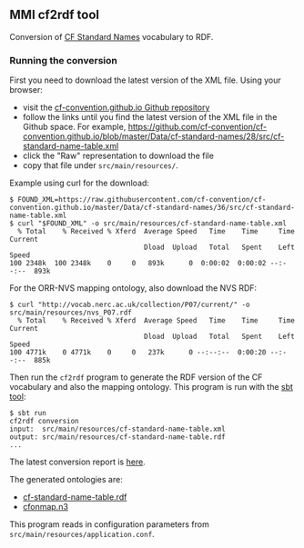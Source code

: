 ## MMI cf2rdf tool ##

Conversion of [CF Standard Names](http://cfconventions.org/documents.html) vocabulary to RDF.


### Running the conversion ###

First you need to download the latest version of the XML file. Using your browser:

- visit the [cf-convention.github.io Github repository](https://github.com/cf-convention/cf-convention.github.io)
- follow the links until you find the latest version of the XML file in the Github space. For example,
  https://github.com/cf-convention/cf-convention.github.io/blob/master/Data/cf-standard-names/28/src/cf-standard-name-table.xml
- click the "Raw" representation to download the file
- copy that file under `src/main/resources/`.

Example using curl for the download:

```shell
$ FOUND_XML=https://raw.githubusercontent.com/cf-convention/cf-convention.github.io/master/Data/cf-standard-names/36/src/cf-standard-name-table.xml
$ curl "$FOUND_XML" -o src/main/resources/cf-standard-name-table.xml
  % Total    % Received % Xferd  Average Speed   Time    Time     Time  Current
                                 Dload  Upload   Total   Spent    Left  Speed
100 2348k  100 2348k    0     0   893k      0  0:00:02  0:00:02 --:--:--  893k
```

For the ORR-NVS mapping ontology, also download the NVS RDF:

```shell
$ curl "http://vocab.nerc.ac.uk/collection/P07/current/" -o src/main/resources/nvs_P07.rdf
  % Total    % Received % Xferd  Average Speed   Time    Time     Time  Current
                                 Dload  Upload   Total   Spent    Left  Speed
100 4771k    0 4771k    0     0   237k      0 --:--:--  0:00:20 --:--:--  885k
```

Then run the `cf2rdf` program to generate the RDF version of the CF vocabulary
and also the mapping ontology.
This program is run with the [sbt tool](http://www.scala-sbt.org/download.html):


```shell
$ sbt run
cf2rdf conversion
input:  src/main/resources/cf-standard-name-table.xml
output: src/main/resources/cf-standard-name-table.rdf
...
```

The latest conversion report is [here](src/main/resources/cf-standard-name-table.conv-stats.txt).

The generated ontologies are:
- [cf-standard-name-table.rdf](src/main/resources/cf-standard-name-table.rdf)
- [cfonmap.n3](src/main/resources/cfonmap.n3)


This program reads in configuration parameters from `src/main/resources/application.conf`.
